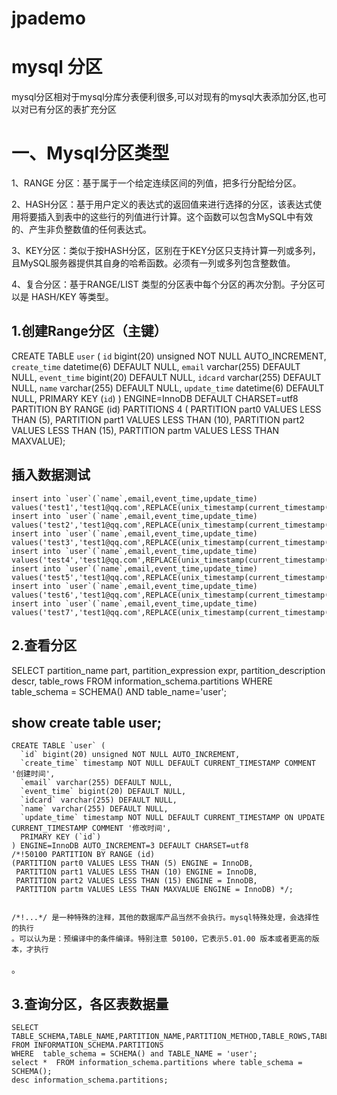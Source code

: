 # jpademo


# mysql 分区
   mysql分区相对于mysql分库分表便利很多,可以对现有的mysql大表添加分区,也可以对已有分区的表扩充分区


# 一、Mysql分区类型
1、RANGE 分区：基于属于一个给定连续区间的列值，把多行分配给分区。

2、HASH分区：基于用户定义的表达式的返回值来进行选择的分区，该表达式使用将要插入到表中的这些行的列值进行计算。这个函数可以包含MySQL中有效的、产生非负整数值的任何表达式。

3、KEY分区：类似于按HASH分区，区别在于KEY分区只支持计算一列或多列，且MySQL服务器提供其自身的哈希函数。必须有一列或多列包含整数值。

4、复合分区：基于RANGE/LIST 类型的分区表中每个分区的再次分割。子分区可以是 HASH/KEY 等类型。  



## 1.创建Range分区（主键）
CREATE TABLE `user` (
  `id` bigint(20) unsigned NOT NULL AUTO_INCREMENT,
  `create_time` datetime(6) DEFAULT NULL,
  `email` varchar(255) DEFAULT NULL,
  `event_time` bigint(20) DEFAULT NULL,
  `idcard` varchar(255) DEFAULT NULL,
  `name` varchar(255) DEFAULT NULL,
  `update_time` datetime(6) DEFAULT NULL,
  PRIMARY KEY (`id`)
) ENGINE=InnoDB DEFAULT CHARSET=utf8
PARTITION BY RANGE (id) PARTITIONS 4 (
PARTITION part0 VALUES LESS THAN (5), 
PARTITION part1 VALUES LESS THAN (10), 
PARTITION part2 VALUES LESS THAN (15), 
PARTITION partm VALUES LESS THAN MAXVALUE);


## 插入数据测试
```
insert into `user`(`name`,email,event_time,update_time) values('test1','test1@qq.com',REPLACE(unix_timestamp(current_timestamp(3)),'.',''),now());
insert into `user`(`name`,email,event_time,update_time) values('test2','test1@qq.com',REPLACE(unix_timestamp(current_timestamp(3)),'.',''),now());
insert into `user`(`name`,email,event_time,update_time) values('test3','test1@qq.com',REPLACE(unix_timestamp(current_timestamp(3)),'.',''),now());
insert into `user`(`name`,email,event_time,update_time) values('test4','test1@qq.com',REPLACE(unix_timestamp(current_timestamp(3)),'.',''),now());
insert into `user`(`name`,email,event_time,update_time) values('test5','test1@qq.com',REPLACE(unix_timestamp(current_timestamp(3)),'.',''),now());
insert into `user`(`name`,email,event_time,update_time) values('test6','test1@qq.com',REPLACE(unix_timestamp(current_timestamp(3)),'.',''),now());
insert into `user`(`name`,email,event_time,update_time) values('test7','test1@qq.com',REPLACE(unix_timestamp(current_timestamp(3)),'.',''),now());
```

## 2.查看分区
SELECT
partition_name part,
partition_expression expr,
partition_description descr,
table_rows
FROM information_schema.partitions WHERE
table_schema = SCHEMA()
AND table_name='user';

## show create table user;
```
CREATE TABLE `user` (
  `id` bigint(20) unsigned NOT NULL AUTO_INCREMENT,
  `create_time` timestamp NOT NULL DEFAULT CURRENT_TIMESTAMP COMMENT '创建时间',
  `email` varchar(255) DEFAULT NULL,
  `event_time` bigint(20) DEFAULT NULL,
  `idcard` varchar(255) DEFAULT NULL,
  `name` varchar(255) DEFAULT NULL,
  `update_time` timestamp NOT NULL DEFAULT CURRENT_TIMESTAMP ON UPDATE CURRENT_TIMESTAMP COMMENT '修改时间',
  PRIMARY KEY (`id`)
) ENGINE=InnoDB AUTO_INCREMENT=3 DEFAULT CHARSET=utf8
/*!50100 PARTITION BY RANGE (id)
(PARTITION part0 VALUES LESS THAN (5) ENGINE = InnoDB,
 PARTITION part1 VALUES LESS THAN (10) ENGINE = InnoDB,
 PARTITION part2 VALUES LESS THAN (15) ENGINE = InnoDB,
 PARTITION partm VALUES LESS THAN MAXVALUE ENGINE = InnoDB) */;


/*!...*/ 是一种特殊的注释，其他的数据库产品当然不会执行。mysql特殊处理，会选择性的执行
。可以认为是：预编译中的条件编译。特别注意 50100，它表示5.01.00 版本或者更高的版本，才执行
```

。


## 3.查询分区，各区表数据量
```
SELECT TABLE_SCHEMA,TABLE_NAME,PARTITION_NAME,PARTITION_METHOD,TABLE_ROWS,TABLESPACE_NAME
FROM INFORMATION_SCHEMA.PARTITIONS
WHERE  table_schema = SCHEMA() and TABLE_NAME = 'user';
select *  FROM information_schema.partitions where table_schema = SCHEMA();
desc information_schema.partitions;
```
